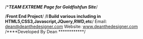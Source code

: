 /**********TEAM EXTREME Page for Goldfishfun Site*********/

/****Front End Project****/ 
/****I Build various including in HTML5,CSS3,Javascript,JQuery,RWD,etc****/
Email: dean@deanthedesigner.com Website: www.deanthedesigner.com
/****Developed By Dean ************/